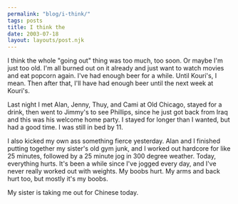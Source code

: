 ```yaml
---
permalink: "blog/i-think/"
tags: posts
title: I think the
date: 2003-07-18
layout: layouts/post.njk
---
```


I think the whole "going out" thing was too much, too soon. Or maybe I'm just too old. I'm all burned out on it already and just want to watch movies and eat popcorn again. I've had enough beer for a while. Until Kouri's, I mean. Then after that, I'll have had enough beer until the next week at Kouri's. 

Last night I met Alan, Jenny, Thuy, and Cami at Old Chicago, stayed for a drink, then went to Jimmy's to see Phillips, since he just got back from Iraq and this was his welcome home party. I stayed for longer than I wanted, but had a good time. I was still in bed by 11.

I also kicked my own ass something fierce yesterday. Alan and I finished putting together my sister's old gym junk, and I worked out hardcore for like 25 minutes, followed by a 25 minute jog in 300 degree weather. Today, everything hurts. It's been a while since I've jogged every day, and I've never really worked out with weights. My boobs hurt. My arms and back hurt too, but mostly it's my boobs. 

My sister is taking me out for Chinese today.
